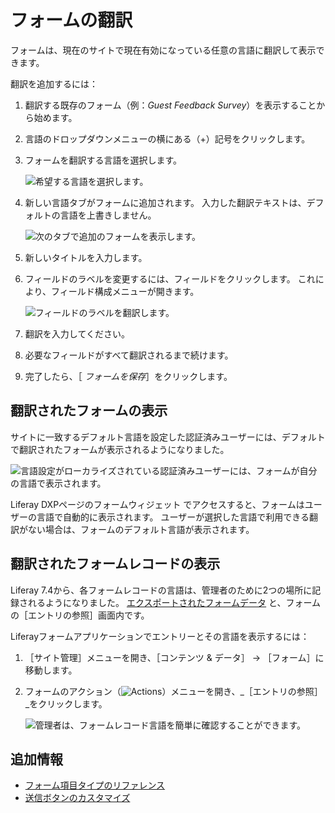 # フォームの翻訳

フォームは、現在のサイトで現在有効になっている任意の言語に翻訳して表示できます。

翻訳を追加するには：

1. 翻訳する既存のフォーム（例：_Guest Feedback Survey_）を表示することから始めます。
1. 言語のドロップダウンメニューの横にある（+）記号をクリックします。
1. フォームを翻訳する言語を選択します。

    ![希望する言語を選択します。](./translating-forms/images/01.png)

1. 新しい言語タブがフォームに追加されます。 入力した翻訳テキストは、デフォルトの言語を上書きしません。

    ![次のタブで追加のフォームを表示します。](./translating-forms/images/03.png)

1. 新しいタイトルを入力します。
1. フィールドのラベルを変更するには、フィールドをクリックします。 これにより、フィールド構成メニューが開きます。

    ![フィールドのラベルを翻訳します。](./translating-forms/images/02.png)

1. 翻訳を入力してください。
1. 必要なフィールドがすべて翻訳されるまで続けます。
1. 完了したら、［ _フォームを保存_］をクリックします。

## 翻訳されたフォームの表示

サイトに一致するデフォルト言語を設定した認証済みユーザーには、デフォルトで翻訳されたフォームが表示されるようになりました。

![言語設定がローカライズされている認証済みユーザーには、フォームが自分の言語で表示されます。](./translating-forms/images/04.png)

</a>Liferay DXPページのフォームウィジェット
でアクセスすると、フォームはユーザーの言語で自動的に表示されます。 ユーザーが選択した言語で利用できる翻訳がない場合は、フォームのデフォルト言語が表示されます。</p> 



## 翻訳されたフォームレコードの表示

Liferay 7.4から、各フォームレコードの言語は、管理者のために2つの場所に記録されるようになりました。 [エクスポートされたフォームデータ](exporting-and-importing-forms.md) と、フォームの［エントリの参照］画面内です。

Liferayフォームアプリケーションでエントリーとその言語を表示するには：

1. ［サイト管理］メニューを開き、［コンテンツ & データ］ &rarr; ［フォーム］に移動します。
1. フォームのアクション（![Actions](../../../images/icon-actions.png)）メニューを開き、_［エントリの参照］_をクリックします。
   
   ![管理者は、フォームレコード言語を簡単に確認することができます。](./translating-forms/images/05.png)



## 追加情報

* [フォーム項目タイプのリファレンス](./forms-field-types-reference.md)
* [送信ボタンのカスタマイズ](./customizing-the-submit-button.md)

